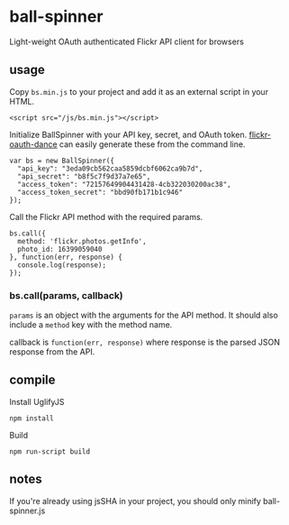 # ball-spinner

Light-weight OAuth authenticated Flickr API client for browsers

## usage

Copy `bs.min.js` to your project and add it as an external script in your HTML.

```
<script src="/js/bs.min.js"></script>
```

Initialize BallSpinner with your API key, secret, and OAuth token. [flickr-oauth-dance](https://www.npmjs.com/package/flickr-oauth-dance) can easily generate these from the command line.

```
var bs = new BallSpinner({
  "api_key": "3eda09cb562caa5859dcbf6062ca9b7d",
  "api_secret": "b8f5c7f9d37a7e65",
  "access_token": "72157649904431428-4cb322030200ac38",
  "access_token_secret": "bbd90fb171b1c946"
});
```

Call the Flickr API method with the required params.

```
bs.call({
  method: 'flickr.photos.getInfo',
  photo_id: 16399059040
}, function(err, response) {
  console.log(response);
});
```

### bs.call(params, callback)

`params` is an object with the arguments for the API method. It should also include a `method` key with the method name.

callback is `function(err, response)` where response is the parsed JSON response from the API.

## compile

Install UglifyJS
```
npm install
```

Build

```
npm run-script build
```

## notes

If you're already using jsSHA in your project, you should only minify ball-spinner.js
